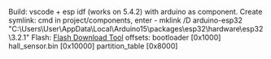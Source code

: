 Build: vscode + esp idf (works on 5.4.2) with arduino as component. 
  Create symlink: cmd in project/components, enter - mklink /D arduino-esp32 "C:\Users\User\AppData\Local\Arduino15\packages\esp32\hardware\esp32\3.2.1"
Flash: [Flash Download Tool](https://docs.espressif.com/projects/esp-test-tools/en/latest/esp32/production_stage/tools/flash_download_tool.html)
  offsets: bootloader [0x1000] hall_sensor.bin [0x10000] partition_table [0x8000]

